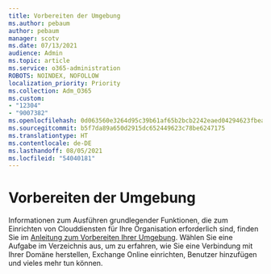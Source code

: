 ```yaml
---
title: Vorbereiten der Umgebung
ms.author: pebaum
author: pebaum
manager: scotv
ms.date: 07/13/2021
audience: Admin
ms.topic: article
ms.service: o365-administration
ROBOTS: NOINDEX, NOFOLLOW
localization_priority: Priority
ms.collection: Adm_O365
ms.custom:
- "12304"
- "9007382"
ms.openlocfilehash: 0d063560e3264d95c39b61af65b2bcb2242eaed04294623fbeac4562c25b1c1a
ms.sourcegitcommit: b5f7da89a650d2915dc652449623c78be6247175
ms.translationtype: HT
ms.contentlocale: de-DE
ms.lasthandoff: 08/05/2021
ms.locfileid: "54040181"
---
```

# <a name="prepare-your-environment"></a>Vorbereiten der Umgebung

Informationen zum Ausführen grundlegender Funktionen, die zum Einrichten von Clouddiensten für Ihre Organisation erforderlich sind, finden Sie im [Anleitung zum Vorbereiten Ihrer Umgebung](https://admin.microsoft.com/adminportal/home#/modernonboarding/prepareyourenvironment). Wählen Sie eine Aufgabe im Verzeichnis aus, um zu erfahren, wie Sie eine Verbindung mit Ihrer Domäne herstellen, Exchange Online einrichten, Benutzer hinzufügen und vieles mehr tun können.     